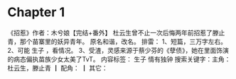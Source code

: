 # Chapter 1

《招惹》作者：木兮娘【完结+番外】
杜云生曾不止一次后悔两年前招惹了滕止青，那个苗寨里的妖异青年。
原名和谐，改名。
排雷：
1、短篇，三万字左右。
2、可能
生子
，看情况。
3、受渣，灵感来源于蔡少芬的《孽债》，她在里面饰演的病态偏执苗族少女太美了TvT。
内容标签： 生子
情有独钟
搜索关键字：主角：杜云生，滕止青 ┃ 配角： ┃ 其它：